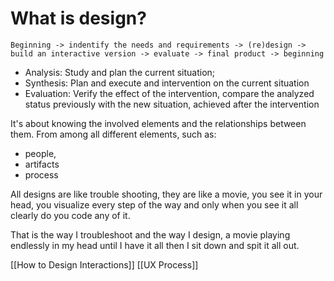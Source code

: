 # What is design?

```
Beginning -> indentify the needs and requirements -> (re)design -> build an interactive version -> evaluate -> final product -> beginning
```

-   Analysis: Study and plan the current situation;
-   Synthesis: Plan and execute and intervention on the current situation
-   Evaluation: Verify the effect of the intervention, compare the analyzed status previously with the new situation, achieved after the intervention

It's about knowing the involved elements and the relationships between them. From among all different elements, such as:

-   people,
-   artifacts
-   process

All designs are like trouble shooting, they are like a movie, you see it in your head, you visualize every step of the way and only when you see it all clearly do you code any of it.

That is the way I troubleshoot and the way I design, a movie playing endlessly in my head until I have it all then I sit down and spit it all out.


[[How to Design Interactions]]
[[UX Process]]